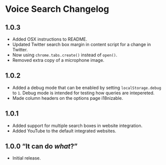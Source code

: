 Voice Search Changelog
======================

1.0.3
-----

* Added OSX instructions to README.
* Updated Twitter search box margin in content script for a change in Twitter.
* Now using `chrome.tabs.create()` instead of `open()`.
* Removed extra copy of a microphone image.


1.0.2
-----

* Added a debug mode that can be enabled by setting `localStorage.debug` to `1`. Debug
  mode is intended for testing how queries are intepereted.
* Made column headers on the options page i18nizable.


1.0.1
-----

* Added support for multiple search boxes in website integration.
* Added YouTube to the default integrated websites.


1.0.0 <q>It can do <em>what</em>?</q>
-----

* Initial release.
